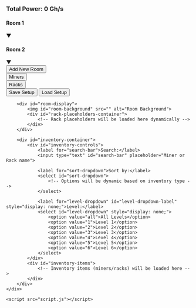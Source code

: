 <!DOCTYPE html>
<html lang="en">
<head>
    <meta charset="UTF-8">
    <meta name="viewport" content="width=device-width, initial-scale=1.0">
    <title>Mining Room Planner</title>
    <link rel="stylesheet" href="style.css">
</head>
<body>
    <div id="main-container">
        <div id="left-sidebar">
            <div class="sidebar-section">
                <h3>Total Power: <span id="total-power">0</span> Gh/s</h3>
            </div>
            <div class="sidebar-section">
                <div class="room-header" data-room-id="Room 1">
                    <h4>Room 1</h4>
                    <span class="fold-icon">▼</span>
                </div>
                <div class="room-buttons">
                    <!-- Placeholder for Room 1 specific actions/info if any -->
                </div>
            </div>
            <div class="sidebar-section">
                <div class="room-header" data-room-id="Room 2">
                    <h4>Room 2</h4>
                    <span class="fold-icon">▼</span>
                </div>
                <div class="room-buttons">
                    <!-- Placeholder for Room 2 specific actions/info if any -->
                </div>
            </div>
            <!-- Dynamic room sections will be added here -->
            <div class="sidebar-section">
                <button id="add-room-btn">Add New Room</button>
            </div>
            <div class="sidebar-section">
                <button id="show-miners-btn">Miners</button>
            </div>
            <div class="sidebar-section">
                <button id="show-racks-btn">Racks</button>
            </div>
            <div class="sidebar-section">
                <button id="save-setup-btn">Save Setup</button>
                <input type="file" id="load-setup-input" accept=".json" style="display: none;">
                <button id="load-setup-btn">Load Setup</button>
            </div>
        </div>

        <div id="room-display">
            <img id="room-background" src="" alt="Room Background">
            <div id="rack-placeholders-container">
                <!-- Rack placeholders will be loaded here dynamically -->
            </div>
        </div>

        <div id="inventory-container">
            <div id="inventory-controls">
                <label for="search-bar">Search:</label>
                <input type="text" id="search-bar" placeholder="Miner or Rack name">

                <label for="sort-dropdown">Sort by:</label>
                <select id="sort-dropdown">
                    <!-- Options will be dynamic based on inventory type -->
                </select>

                <label for="level-dropdown" id="level-dropdown-label" style="display: none;">Level:</label>
                <select id="level-dropdown" style="display: none;">
                    <option value="all">All Levels</option>
                    <option value="1">Level 1</option>
                    <option value="2">Level 2</option>
                    <option value="3">Level 3</option>
                    <option value="4">Level 4</option>
                    <option value="5">Level 5</option>
                    <option value="6">Level 6</option>
                </select>
            </div>
            <div id="inventory-items">
                <!-- Inventory items (miners/racks) will be loaded here -->
            </div>
        </div>
    </div>

    <script src="script.js"></script>
</body>
</html>
